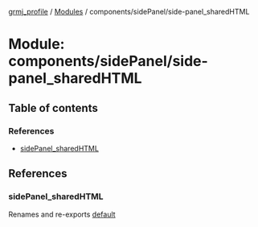 [grmj_profile](../README.md) / [Modules](../modules.md) / components/sidePanel/side-panel\_sharedHTML

# Module: components/sidePanel/side-panel\_sharedHTML

## Table of contents

### References

- [sidePanel\_sharedHTML](components_sidePanel_side_panel_sharedHTML.md#sidepanel_sharedhtml)

## References

### sidePanel\_sharedHTML

Renames and re-exports [default](../interfaces/interfaces_interfaces.default.md)
